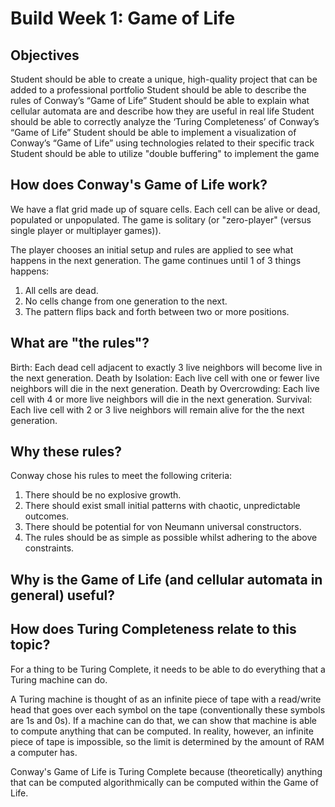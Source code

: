 # Build Week 1: Game of Life

## Objectives

Student should be able to create a unique, high-quality project that can be added to a professional portfolio
Student should be able to describe the rules of Conway’s “Game of Life”
Student should be able to explain what cellular automata are and describe how they are useful in real life
Student should be able to correctly analyze the ‘Turing Completeness’ of Conway’s “Game of Life”
Student should be able to implement a visualization of Conway’s “Game of Life” using technologies related to their specific track
Student should be able to utilize "double buffering" to implement the game

## How does Conway's Game of Life work?

We have a flat grid made up of square cells.
Each cell can be alive or dead, populated or unpopulated. 
The game is solitary (or "zero-player" (versus single player or multiplayer games)).

The player chooses an initial setup and rules are applied to see what happens in the next generation. 
The game continues until 1 of 3 things happens:
1) All cells are dead.
2) No cells change from one generation to the next.
3) The pattern flips back and forth between two or more positions.

## What are "the rules"?

Birth: Each dead cell adjacent to exactly 3 live neighbors will become live in the next generation.
Death by Isolation: Each live cell with one or fewer live neighbors will die in the next generation.
Death by Overcrowding: Each live cell with 4 or more live neighbors will die in the next generation.
Survival:  Each live cell with 2 or 3 live neighbors will remain alive for the the next generation.

## Why these rules?

Conway chose his rules to meet the following criteria:
1) There should be no explosive growth.
2) There should exist small initial patterns with chaotic, unpredictable outcomes.
3) There should be potential for von Neumann universal constructors.
4) The rules should be as simple as possible whilst adhering to the above constraints.

## Why is the Game of Life (and cellular automata in general) useful?

## How does Turing Completeness relate to this topic?

For a thing to be Turing Complete, it needs to be able to do everything that a Turing machine can do.

A Turing machine is thought of as an infinite piece of tape with a read/write head that goes over each symbol on the tape (conventionally these symbols are 1s and 0s). If a machine can do that, we can show that machine is able to compute anything that can be computed. In reality, however, an infinite piece of tape is impossible, so the limit is determined by the amount of RAM a computer has.

Conway's Game of Life is Turing Complete because (theoretically) anything that can be computed algorithmically can be computed within the Game of Life. 